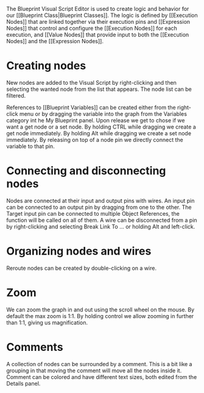 The Blueprint Visual Script Editor is used to create logic and behavior for our [[Blueprint Class|Blueprint Classes]].
The logic is defined by [[Execution Nodes]] that are linked together via their execution pins and [[Expression Nodes]] that control and configure the [[Execution Nodes]] for each execution, and [[Value Nodes]] that provide input to both the [[Execution Nodes]] and the [[Expression Nodes]].

# Creating nodes
New nodes are added to the Visual Script by right-clicking and then selecting the wanted node from the list that appears.
The node list can be filtered.

References to [[Blueprint Variables]] can be created either from the right-click menu or by dragging the variable into the graph from the Variables category int he My Blueprint panel.
Upon release we get to chose if we want a get node or a set node.
By holding CTRL while dragging we create a get node immediately.
By holding Alt while dragging we create a set node immediately.
By releasing on top of a node pin we directly connect the variable to that pin.

# Connecting and disconnecting nodes
Nodes are connected at their input and output pins with wires.
An input pin can be connected to an output pin by dragging from one to the other.
The Target input pin can be connected to multiple Object References, the function will be called on all of them.
A wire can be disconnected from a pin by right-clicking and selecting Break Link To ... or holding Alt and left-click.

# Organizing nodes and wires
Reroute nodes can be created by double-clicking on a wire.

# Zoom
We can zoom the graph in and out using the scroll wheel on the mouse.
By default the max zoom is 1:1.
By holding control we allow zooming in further than 1:1, giving us magnification.

# Comments
A collection of nodes can be surrounded by a comment.
This is a bit like a grouping in that moving the comment will move all the nodes inside it.
Comment can be colored and have different text sizes, both edited from the Details panel.
